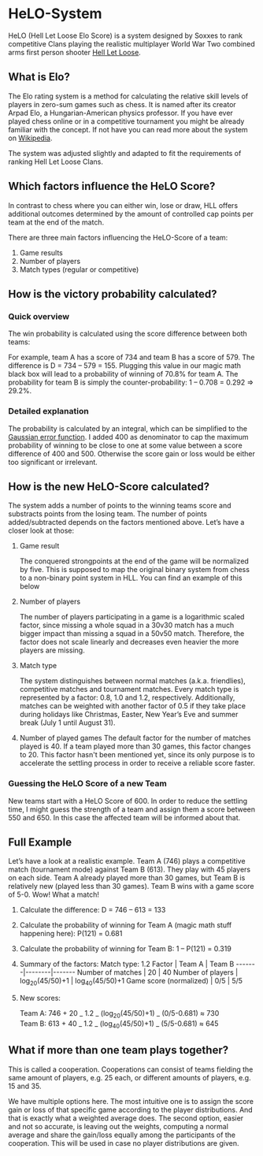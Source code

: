 # HeLO-System

HeLO (Hell Let Loose Elo Score) is a system designed by Soxxes to rank competitive Clans playing the realistic multiplayer World War Two combined arms first person shooter [Hell Let Loose](https://store.steampowered.com/app/686810/Hell_Let_Loose/).

## What is Elo?

The Elo rating system is a method for calculating the relative skill levels of players in zero-sum games such as chess. It is named after its creator Arpad Elo, a Hungarian-American physics professor.
If you have ever played chess online or in a competitive tournament you might be already familiar with the concept.
If not have you can read more about the system on [Wikipedia](https://en.wikipedia.org/wiki/Elo_rating_system).

The system was adjusted slightly and adapted to fit the requirements of ranking Hell Let Loose Clans.

## Which factors influence the HeLO Score?

In contrast to chess where you can either win, lose or draw, HLL offers additional outcomes determined by the amount of controlled cap points per team at the end of the match.

There are three main factors influencing the HeLO-Score of a team:

1. Game results
2. Number of players
3. Match types (regular or competitive)

## How is the victory probability calculated?

### Quick overview

The win probability is calculated using the score difference between both teams:

For example, team A has a score of 734 and team B has a score of 579.
The difference is D = 734 – 579 = 155. Plugging this value in our magic math
black box will lead to a probability of winning of 70.8% for team A. The
probability for team B is simply the counter-probability: 1 – 0.708 = 0.292 => 29.2%.

### Detailed explanation

The probability is calculated by an integral, which can be simplified
to the [Gaussian error function](https://en.wikipedia.org/wiki/Error_function). I added 400 as denominator to cap the maximum
probability of winning to be close to one at some value between a score
difference of 400 and 500. Otherwise the score gain or loss would be either
too significant or irrelevant.

## How is the new HeLO-Score calculated?

The system adds a number of points to the winning teams score and substracts points from the losing team. The number of points added/subtracted depends on the factors mentioned above. Let’s have a closer look at those:

1. Game result

   The conquered strongpoints at the end of the game will be
   normalized by five. This is supposed to map the original binary system
   from chess to a non-binary point system in HLL. You can find an example of this below

2. Number of players

   The number of players participating in a game is a logarithmic scaled factor, since
   missing a whole squad in a 30v30 match has a much bigger impact
   than missing a squad in a 50v50 match. Therefore, the factor does not scale
   linearly and decreases even heavier the more players are missing.

3. Match type

   The system distinguishes between normal matches (a.k.a. friendlies), competitive matches and tournament matches.
   Every match type is represented by a factor: 0.8, 1.0 and 1.2, respectively.
   Additionally, matches can be weighted with another factor of 0.5 if they take
   place during holidays like Christmas, Easter, New Year’s Eve and summer break (July
   1 until August 31).

4. Number of played games
   The default factor for the number of matches played is 40. If a team played more than 30 games, this factor changes to 20. This factor hasn't been mentioned yet, since its only purpose is to accelerate the settling process in order to receive a reliable score faster.

### Guessing the HeLO Score of a new Team

New teams start with a HeLO Score of 600. In order to reduce the settling time, I might guess the
strength of a team and assign them a score between 550 and 650. In this case the affected team will be informed about that.

## Full Example

Let’s have a look at a realistic example. Team A (746) plays a
competitive match (tournament mode) against Team B (613). They play with 45
players on each side. Team A already played more than 30 games, but Team B is
relatively new (played less than 30 games). Team B wins with a game score of 5-0.
Wow! What a match!

1. Calculate the difference: D = 746 – 613 = 133
2. Calculate the probability of winning for Team A (magic math stuff happening here): P(121) = 0.681
3. Calculate the probability of winning for Team B: 1 – P(121) = 0.319
4. Summary of the factors:
   Match type: 1.2
   Factor | Team A | Team B
   -------|--------|-------
   Number of matches | 20 | 40
   Number of players | log<sub>20</sub>(45/50)+1 | log<sub>40</sub>(45/50)+1
   Game score (normalized) | 0/5 | 5/5
5. New scores:

   Team A: 746 + 20 _ 1.2 _ (log<sub>20</sub>(45/50)+1) _ (0/5-0.681) ≈ 730<br>
   Team B: 613 + 40 _ 1.2 _ (log<sub>40</sub>(45/50)+1) _ (5/5-0.681) ≈ 645

## What if more than one team plays together?

This is called a cooperation. Cooperations can consist of teams fielding
the same amount of players, e.g. 25 each, or different amounts of players, e.g.
15 and 35.

We have multiple options here. The most intuitive one is to assign the
score gain or loss of that specific game according to the player distributions.
And that is exactly what a weighted average does. The second option, easier and
not so accurate, is leaving out the weights, computing a normal average and
share the gain/loss equally among the participants of the cooperation. This
will be used in case no player distributions are given.
